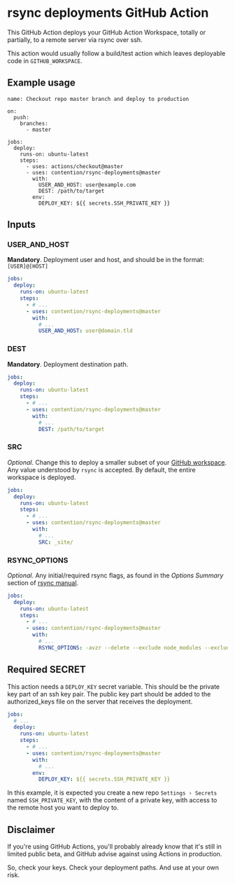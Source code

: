 # rsync deployments GitHub Action

This GitHub Action deploys your GitHub Action Workspace, totally or partially, to a remote server via rsync over ssh. 

This action would usually follow a build/test action which leaves deployable code in `GITHUB_WORKSPACE`.

## Example usage

```
name: Checkout repo master branch and deploy to production

on:
  push:
    branches:
      - master

jobs:
  deploy:
    runs-on: ubuntu-latest
    steps:
      - uses: actions/checkout@master
      - uses: contention/rsync-deployments@master
        with:
          USER_AND_HOST: user@example.com
          DEST: /path/to/target
        env:
          DEPLOY_KEY: ${{ secrets.SSH_PRIVATE_KEY }} 
```

## Inputs

### USER_AND_HOST

**Mandatory**. Deployment user and host, and should be in the format: `[USER]@[HOST]`

```yaml
jobs:
  deploy:
    runs-on: ubuntu-latest
    steps:
      - # ...
      - uses: contention/rsync-deployments@master
        with:
          # ...
          USER_AND_HOST: user@domain.tld
```

### DEST

**Mandatory**. Deployment destination path.


```yaml
jobs:
  deploy:
    runs-on: ubuntu-latest
    steps:
      - # ...
      - uses: contention/rsync-deployments@master
        with:
          # ...
          DEST: /path/to/target
```

### SRC

_Optional_. Change this to deploy a smaller subset of your [GitHub workspace](https://help.github.com/en/actions/automating-your-workflow-with-github-actions/using-environment-variables#default-environment-variables). Any value understood by `rsync` is accepted. By default, the entire workspace is deployed.

```yaml
jobs:
  deploy:
    runs-on: ubuntu-latest
    steps:
      - # ...
      - uses: contention/rsync-deployments@master
        with:
          # ...
          SRC: _site/
```

### RSYNC_OPTIONS

_Optional_. Any initial/required rsync flags, as found in the _Options Summary_ section of [rsync manual](https://linux.die.net/man/1/rsync). 

```yaml
jobs:
  deploy:
    runs-on: ubuntu-latest
    steps:
      - # ...
      - uses: contention/rsync-deployments@master
        with:
          # ...
          RSYNC_OPTIONS: -avzr --delete --exclude node_modules --exclude '.git*'
```

## Required SECRET

This action needs a `DEPLOY_KEY` secret variable. This should be the private key part of an ssh key pair. The public key part should be added to the authorized_keys file on the server that receives the deployment.

```yaml
jobs:
  # ...
  deploy:
    runs-on: ubuntu-latest
    steps:
      - # ...
      - uses: contention/rsync-deployments@master
        with:
          # ...
        env:
          DEPLOY_KEY: ${{ secrets.SSH_PRIVATE_KEY }}
```

In this example, it is expected you create a new repo `Settings › Secrets` named `SSH_PRIVATE_KEY`, with the content of a private key, with access to the remote host you want to deploy to.


## Disclaimer

If you're using GitHub Actions, you'll probably already know that it's still in limited public beta, and GitHub advise against using Actions in production. 

So, check your keys. Check your deployment paths. And use at your own risk.
